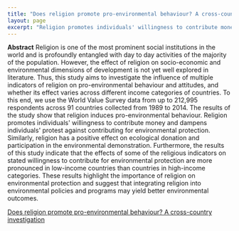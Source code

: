 ```yaml
---
title: "Does religion promote pro-environmental behaviour? A cross-country investigation"
layout: page
excerpt: "Religion promotes individuals' willingness to contribute money and dampens individuals' protest against contributing for environmental protection. Similarly, religion has a positive effect on ecological donation and participation in the environmental demonstration."
---
```

**Abstract** Religion is one of the most prominent social institutions in the world and is profoundly entangled with day to day activities of the majority of the population. However, the effect of religion on socio-economic and environmental dimensions of development is not yet well explored in literature. Thus, this study aims to investigate the influence of multiple indicators of religion on pro-environmental behaviour and attitudes, and whether its effect varies across different income categories of countries. To this end, we use the World Value Survey data from up to 212,995 respondents across 91 countries collected from 1989 to 2014. The results of the study show that religion induces pro-environmental behaviour. Religion promotes individuals' willingness to contribute money and dampens individuals' protest against contributing for environmental protection. Similarly, religion has a positive effect on ecological donation and participation in the environmental demonstration. Furthermore, the results of this study indicate that the effects of some of the religious indicators on stated willingness to contribute for environmental protection are more pronounced in low-income countries than countries in high-income categories. These results highlight the importance of religion on environmental protection and suggest that integrating religion into environmental policies and programs may yield better environmental outcomes.

[Does religion promote pro-environmental behaviour? A cross-country investigation](https://www.researchgate.net/publication/343276508_Does_religion_promote_pro-environmental_behaviour_A_cross-country_investigation)
